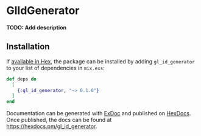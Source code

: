 # GlIdGenerator

**TODO: Add description**

## Installation

If [available in Hex](https://hex.pm/docs/publish), the package can be installed
by adding `gl_id_generator` to your list of dependencies in `mix.exs`:

```elixir
def deps do
  [
    {:gl_id_generator, "~> 0.1.0"}
  ]
end
```

Documentation can be generated with [ExDoc](https://github.com/elixir-lang/ex_doc)
and published on [HexDocs](https://hexdocs.pm). Once published, the docs can
be found at <https://hexdocs.pm/gl_id_generator>.

